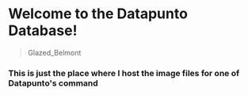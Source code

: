 # Welcome to the Datapunto Database!
> Glazed_Belmont 
### This is just the place where I host the image files for one of Datapunto's command
